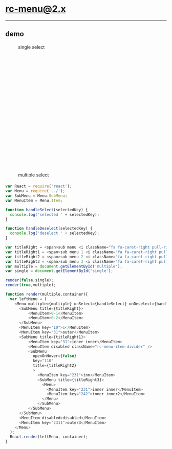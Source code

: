# rc-menu@2.x
---

## demo

<link href="../assets/index.css" rel="stylesheet" />
<link href="./index.css" rel="stylesheet" />

<style>
.menu-container{
  margin: 20px 40px;
}
</style>



<div id="container" class="menu-container" style='overflow:hidden'>
<div style='float:left;width:400px;height:400px'>
single select
<div id='single' style='width:200px'>
</div>
</div>
<div style='float:left;width:400px'>
multiple select
<div id='multiple' style='width:200px'>
</div>
</div>
</div>


````js
var React = require('react');
var Menu = require('../');
var SubMenu = Menu.SubMenu;
var MenuItem = Menu.Item;

function handleSelect(selectedKey) {
  console.log('selected ' + selectedKey);
}

function handleDeselect(selectedKey) {
  console.log('deselect ' + selectedKey);
}

var titleRight = <span>sub menu <i className="fa fa-caret-right pull-right"></i></span>;
var titleRight1 = <span>sub menu 1 <i className="fa fa-caret-right pull-right"></i></span>;
var titleRight2 = <span>sub menu 2 <i className="fa fa-caret-right pull-right"></i></span>;
var titleRight3 = <span>sub menu 3 <i className="fa fa-caret-right pull-right"></i></span>;
var multiple = document.getElementById('multiple');
var single = document.getElementById('single');

render(false,single);
render(true,multiple);

function render(multiple,container){
  var leftMenu = (
    <Menu multiple={multiple} onSelect={handleSelect} onDeselect={handleDeselect}>
      <SubMenu title={titleRight}>
          <MenuItem>0-1</MenuItem>
          <MenuItem>0-2</MenuItem>
      </SubMenu>
      <MenuItem key="10">1</MenuItem>
      <MenuItem key="31">outer</MenuItem>
      <SubMenu title={titleRight1}>
          <MenuItem key="31">inner inner</MenuItem>
          <MenuItem disabled className="rc-menu-item-divider" />
          <SubMenu
            openOnHover={false}
            key="110"
            title={titleRight2}
            >
              <MenuItem key="231">inn</MenuItem>
              <SubMenu title={titleRight3}>
                <Menu>
                  <MenuItem key="231">inner inner</MenuItem>
                  <MenuItem key="242">inner inner2</MenuItem>
                </Menu>
              </SubMenu>
          </SubMenu>
      </SubMenu>
      <MenuItem disabled>disabled</MenuItem>
      <MenuItem key="2311">outer3</MenuItem>
    </Menu>
  );
  React.render(leftMenu, container);
}
````